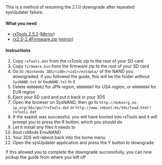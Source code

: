 This is a method of resuming the 2.1.0 downgrade after repeated sysUpdater failure.

#### What you need

* [rxTools 2.5.2](https://github.com/roxas75/rxTools/releases/download/2.5.2/release.rar) ([Mirror](http://rxtools.net/php/downloads.php?dl=rxTools%20v2.5.2))  
* [rx2.5-2.4Firmware.zip](https://mega.nz/#!MwciVCYS!lVIL5hyWV-Z1RVD-H1iGKPhH7fFaqM0Gc-rhE_KqLxs) ([mirror](https://drive.google.com/file/d/0BzPfvjeuhqoDclZ3bGowY25kN0E/view?usp=sharing))

#### Instructions

2. Copy `rxTools.dat` from the rxTools zip to the root of your SD card
3. Copy `firmware.bin` from the firmware zip to the root of your SD card
3. Go to `/Nintendo 3DS/<id0>/<id1>/extdata/` of the NAND you downgraded; if you followed the guide, this will be the <id0> folder *without* `SysNAND.txt` or `EmuNAND.txt` in it
4. Delete `00000082` for JPN region, `0000008f` for USA region, or `00000098` for EUR region
8. Eject your SD card and put it back in your 3DS
19. Open the browser on SysNAND, then go to `http://dukesrg.no-ip.org/3ds/go/?rxTools.dat` or `http://www.reboot.ms/3ds/load.html?rxTools.dat`
20. If the exploit was successful, you will have booted into rxTools and it will prompt you to press the R button, which you should do
21. Let it install any files it needs to
22. Boot rxMode EmuNAND
24. Your 3DS will reboot back into the home menu
28. Open the sysUpdater application and press the Y button to downgrade

If this allowed you to complete the downgrade successfully, you can now pickup the guide from where you left off